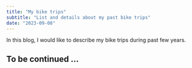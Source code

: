 ```yaml
---
title: "My bike trips"
subtitle: "List and details about my past bike trips"
date: "2023-09-08"
---
```


In this blog, I would like to describe my bike trips during past few years.

## To be continued ...

